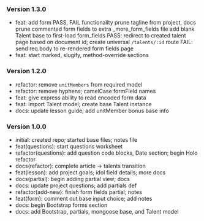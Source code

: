 ### Version 1.3.0
- feat: add form PASS, FAIL functionality prune tagline from project, docs prune commented form fields to extra _more_form_fields file add blank Talent base to first-load form_fields PASS: redirect to created talent page based on document id; create universal `/talents/:id` route FAIL: send req.body to re-rendered form fields page
- feat: start marked, slugify, method-override sections

### Version 1.2.0
- refactor: remove `unitMembers` from required model
- refactor: remove hyphens; camelCase formField names
- feat: give express ability to read encoded form data
- feat: import Talent model; create base Talent instance
- docs: update lesson guide; add unitMember bonus base info

### Version 1.0.0
- initial: created repo; started base files; notes file
- feat(questions): start questions worksheet
- refactor(questions): add question code blocks, Date section; begin Holo refactor
- docs(refactor): complete article -> talents transition
- feat(lesson): add project goals; idol field details; more docs
- docs(partial): begin adding partial view; docs
- docs: update project questions; add partials def
- refactor(add-new): finish form fields partial; notes
- feat(form): comment out base input choice; add notes
- docs: begin Bootstrap forms section
- docs: add Bootstrap, partials, mongoose base, and Talent model
